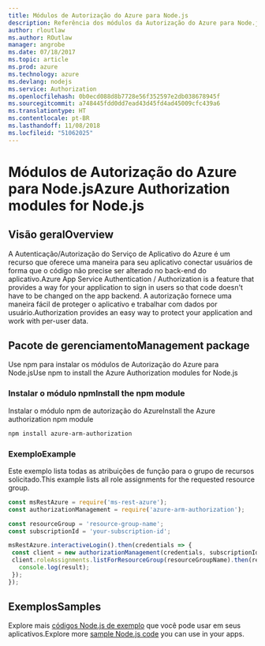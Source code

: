 ```yaml
---
title: Módulos de Autorização do Azure para Node.js
description: Referência dos módulos da Autorização do Azure para Node.js
author: rloutlaw
ms.author: ROutlaw
manager: angrobe
ms.date: 07/18/2017
ms.topic: article
ms.prod: azure
ms.technology: azure
ms.devlang: nodejs
ms.service: Authorization
ms.openlocfilehash: 0b0ecd088d8b7728e56f352597e2db038678945f
ms.sourcegitcommit: a748445fdd0dd7ead43d45fd4ad45009cfc439a6
ms.translationtype: HT
ms.contentlocale: pt-BR
ms.lasthandoff: 11/08/2018
ms.locfileid: "51062025"
---
```

# <a name="azure-authorization-modules-for-nodejs"></a><span data-ttu-id="d66d0-103">Módulos de Autorização do Azure para Node.js</span><span class="sxs-lookup"><span data-stu-id="d66d0-103">Azure Authorization modules for Node.js</span></span>

## <a name="overview"></a><span data-ttu-id="d66d0-104">Visão geral</span><span class="sxs-lookup"><span data-stu-id="d66d0-104">Overview</span></span>

<span data-ttu-id="d66d0-105">A Autenticação/Autorização do Serviço de Aplicativo do Azure é um recurso que oferece uma maneira para seu aplicativo conectar usuários de forma que o código não precise ser alterado no back-end do aplicativo.</span><span class="sxs-lookup"><span data-stu-id="d66d0-105">Azure App Service Authentication / Authorization is a feature that provides a way for your application to sign in users so that code doesn't have to be changed on the app backend.</span></span> <span data-ttu-id="d66d0-106">A autorização fornece uma maneira fácil de proteger o aplicativo e trabalhar com dados por usuário.</span><span class="sxs-lookup"><span data-stu-id="d66d0-106">Authorization provides an easy way to protect your application and work with per-user data.</span></span>

## <a name="management-package"></a><span data-ttu-id="d66d0-107">Pacote de gerenciamento</span><span class="sxs-lookup"><span data-stu-id="d66d0-107">Management package</span></span>

<span data-ttu-id="d66d0-108">Use npm para instalar os módulos de Autorização do Azure para Node.js</span><span class="sxs-lookup"><span data-stu-id="d66d0-108">Use npm to install the Azure Authorization modules for Node.js</span></span>

### <a name="install-the-npm-module"></a><span data-ttu-id="d66d0-109">Instalar o módulo npm</span><span class="sxs-lookup"><span data-stu-id="d66d0-109">Install the npm module</span></span>

<span data-ttu-id="d66d0-110">Instalar o módulo npm de autorização do Azure</span><span class="sxs-lookup"><span data-stu-id="d66d0-110">Install the Azure authorization npm module</span></span>

```bash
npm install azure-arm-authorization
```

### <a name="example"></a><span data-ttu-id="d66d0-111">Exemplo</span><span class="sxs-lookup"><span data-stu-id="d66d0-111">Example</span></span>

<span data-ttu-id="d66d0-112">Este exemplo lista todas as atribuições de função para o grupo de recursos solicitado.</span><span class="sxs-lookup"><span data-stu-id="d66d0-112">This example lists all role assignments for the requested resource group.</span></span>

```javascript
const msRestAzure = require('ms-rest-azure');
const authorizationManagement = require('azure-arm-authorization');

const resourceGroup = 'resource-group-name';
const subscriptionId = 'your-subscription-id';

msRestAzure.interactiveLogin().then(credentials => {
 const client = new authorizationManagement(credentials, subscriptionId);
 client.roleAssignments.listForResourceGroup(resourceGroupName).then(result => {
   console.log(result);
 });
});
```

## <a name="samples"></a><span data-ttu-id="d66d0-113">Exemplos</span><span class="sxs-lookup"><span data-stu-id="d66d0-113">Samples</span></span>

<span data-ttu-id="d66d0-114">Explore mais [códigos Node.js de exemplo](https://azure.microsoft.com/resources/samples/?platform=nodejs) que você pode usar em seus aplicativos.</span><span class="sxs-lookup"><span data-stu-id="d66d0-114">Explore more [sample Node.js code](https://azure.microsoft.com/resources/samples/?platform=nodejs) you can use in your apps.</span></span>
